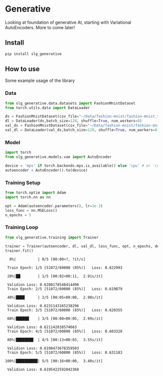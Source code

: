 Generative
================

<!-- WARNING: THIS FILE WAS AUTOGENERATED! DO NOT EDIT! -->

Looking at foundation of generative AI, starting with Variational
AutoEncoders. More to come later!

## Install

``` sh
pip install slg_generative
```

## How to use

Some example usage of the library

### Data

``` python
from slg_generative.data.datasets import FashionMnistDataset
from torch.utils.data import DataLoader

ds = FashionMnistDataset(csv_file="~/Data/fashion-mnist/fashion-mnist_train.csv")
dl = DataLoader(ds,batch_size=128, shuffle=True, num_workers=0)
val_ds = FashionMnistDataset(csv_file="~/Data/fashion-mnist/fashion-mnist_test.csv")
val_dl = DataLoader(val_ds,batch_size=128, shuffle=True, num_workers=0)
```

### Model

``` python
import torch
from slg_generative.models.vae import AutoEncoder

device = 'mps' if torch.backends.mps.is_available() else 'cpu' # or 'cuda' for nvidia gpus
autoencoder = AutoEncoder().to(device)
```

### Training Setup

``` python
from torch.optim import Adam
import torch.nn as nn

opt = Adam(autoencoder.parameters(), lr=1e-3)
loss_func = nn.MSELoss()
n_epochs = 5
```

### Training Loop

``` python
from slg_generative.training import Trainer

trainer = Trainer(autoencoder, dl, val_dl, loss_func, opt, n_epochs, device)
trainer.fit()
```

      0%|          | 0/5 [00:00<?, ?it/s]

     Train Epoch: 1/5 [51072/60000 (85%)]   Loss: 0.622993

     20%|██        | 1/5 [00:02<00:11,  2.91s/it]

     Validion Loss: 0.6280178548414496
     Train Epoch: 2/5 [51072/60000 (85%)]   Loss: 0.619879

     40%|████      | 2/5 [00:05<00:08,  2.90s/it]

     Validion Loss: 0.6231143165238296
     Train Epoch: 3/5 [51072/60000 (85%)]   Loss: 0.620355

     60%|██████    | 3/5 [00:08<00:05,  2.99s/it]

     Validion Loss: 0.621142838574663
     Train Epoch: 4/5 [51072/60000 (85%)]   Loss: 0.603328

     80%|████████  | 4/5 [00:13<00:03,  3.55s/it]

     Validion Loss: 0.6198473678359503
     Train Epoch: 5/5 [51072/60000 (85%)]   Loss: 0.631183

    100%|██████████| 5/5 [00:16<00:00,  3.40s/it]

     Validion Loss: 0.6195422592042368
